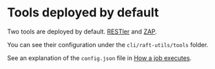 # Tools deployed by default

Two tools are deployed by default. [RESTler](https://github.com/microsoft/restler) and [ZAP](https://www.zaproxy.org/).

You can see their configuration under the `cli/raft-utils/tools` folder.

See an explanation of the `config.json` file in [How a job executes](../how-it-works/how-a-job-executes.md).

